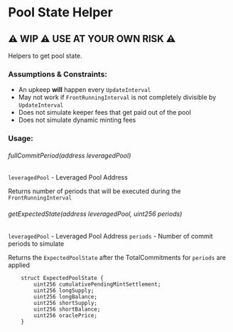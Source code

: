 # Pool State Helper

## ⚠️ WIP ⚠️ USE AT YOUR OWN RISK ⚠️

Helpers to get pool state.

### Assumptions & Constraints:

- An upkeep **will** happen every `UpdateInterval`
- May not work if `FrontRunningInterval` is not completely divisible by `UpdateInterval`
- Does not simulate keeper fees that get paid out of the pool
- Does not simulate dynamic minting fees

### Usage:

###### fullCommitPeriod(address leveragedPool)

`leveragedPool` - Leveraged Pool Address

Returns number of periods that will be executed during the `FrontRunningInterval`
<br>

###### getExpectedState(address leveragedPool, uint256 periods)

`leveragedPool` - Leveraged Pool Address
`periods` - Number of commit periods to simulate

Returns the `ExpectedPoolState` after the TotalCommitments for `periods` are applied

```
    struct ExpectedPoolState {
        uint256 cumulativePendingMintSettlement;
        uint256 longSupply;
        uint256 longBalance;
        uint256 shortSupply;
        uint256 shortBalance;
        uint256 oraclePrice;
    }
```

